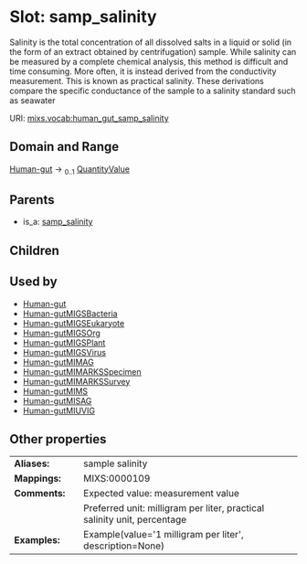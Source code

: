 
# Slot: samp_salinity


Salinity is the total concentration of all dissolved salts in a liquid or solid (in the form of an extract obtained by centrifugation) sample. While salinity can be measured by a complete chemical analysis, this method is difficult and time consuming. More often, it is instead derived from the conductivity measurement. This is known as practical salinity. These derivations compare the specific conductance of the sample to a salinity standard such as seawater

URI: [mixs.vocab:human_gut_samp_salinity](https://w3id.org/mixs/vocab/human_gut_samp_salinity)


## Domain and Range

[Human-gut](Human-gut.md) &#8594;  <sub>0..1</sub> [QuantityValue](QuantityValue.md)

## Parents

 *  is_a: [samp_salinity](samp_salinity.md)

## Children


## Used by

 * [Human-gut](Human-gut.md)
 * [Human-gutMIGSBacteria](Human-gutMIGSBacteria.md)
 * [Human-gutMIGSEukaryote](Human-gutMIGSEukaryote.md)
 * [Human-gutMIGSOrg](Human-gutMIGSOrg.md)
 * [Human-gutMIGSPlant](Human-gutMIGSPlant.md)
 * [Human-gutMIGSVirus](Human-gutMIGSVirus.md)
 * [Human-gutMIMAG](Human-gutMIMAG.md)
 * [Human-gutMIMARKSSpecimen](Human-gutMIMARKSSpecimen.md)
 * [Human-gutMIMARKSSurvey](Human-gutMIMARKSSurvey.md)
 * [Human-gutMIMS](Human-gutMIMS.md)
 * [Human-gutMISAG](Human-gutMISAG.md)
 * [Human-gutMIUVIG](Human-gutMIUVIG.md)

## Other properties

|  |  |  |
| --- | --- | --- |
| **Aliases:** | | sample salinity |
| **Mappings:** | | MIXS:0000109 |
| **Comments:** | | Expected value: measurement value |
|  | | Preferred unit: milligram per liter, practical salinity unit, percentage |
| **Examples:** | | Example(value='1 milligram per liter', description=None) |

